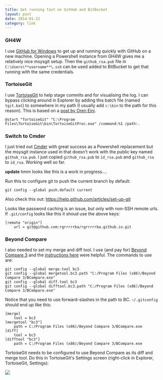 ```yaml
---
title: Get running fast on GitHub and BitBucket
layout: post
date: 2014-01-22
category: link
---
```


### GH4W

I use [GitHub for Windows](http://windows.github.com/) to get up and running quickly with GitHub on a new machine. Opening a Powershell instance from GH4W gives me a relatively nice msysgit setup. Then the `github_rsa.pub` file in `C:\Users\**username**\.ssh` can be used added to BitBucket to get that running with the same credentials.

### TortoiseGit
I use [TortoiseGit](code.google.com/p/tortoisegit) to help stage commits and for visualising the log. I can bypass clicking around in Explorer by adding this batch file (named `tgit.bat`) to somewhere in my path (I usually add `c:\bin` to the path for this reason). This is based on a [post by Oren Eini](http://ayende.com/blog/4749/executing-tortoisegit-from-the-command-line).

	@start "TortoiseGit" "C:\Program Files\TortoiseGit\bin\TortoiseGitProc.exe" /command:%1 /path:.


### Switch to Cmder

I just tried out [Cmder](http://bliker.github.io/cmder/) with great success as a Powershell replacement but the msysgit instance used in that doesn't work with the public key named `github_rsa.pub`. I just copied `github_rsa.pub` to `id_rsa.pub` and `github_rsa` to `id_rsa`. Working well so far.

**update** hmm looks like this is a work in progress....

Run this to configure git to push the current branch by default:

	git config --global push.default current

Also check this out: <https://help.github.com/articles/set-up-git>

Looks like password caching is an issue, but only with non-SSH remote urls. If `.git/config` looks like this it shoud use the above keys:

	[remote "origin"]
		url = git@github.com:rgrrrrrba/rgrrrrrba.github.io.git


### Beyond Compare

I also needed to set my merge and diff tool. I use (and pay for) [Beyond Compare 3](http://www.scootersoftware.com/moreinfo.php) and the [instructions here](http://www.scootersoftware.com/support.php?zz=kb_vcs) were helpful. The commands to use are:

	git config --global merge.tool bc3
	git config --global mergetool.bc3.path "C:/Program Files (x86)/Beyond Compare 3/BCompare.exe"                 
	git config --global diff.tool bc3
	git config --global difftool.bc3.path "C:/Program Files (x86)/Beyond Compare 3/BCompare.exe"                 

Notice that you need to use forward-slashes in the path to BC. `~/.gitconfig` should end up like this:

	[merge]
		tool = bc3
	[mergetool "bc3"]
		path = C:/Program Files (x86)/Beyond Compare 3/BCompare.exe
	[diff]
		tool = bc3
	[difftool "bc3"]
		path = C:/Program Files (x86)/Beyond Compare 3/BCompare.exe

TortoiseGit needs to be configured to use Beyond Compare as its diff and merge tool. Do this in TortoiseGit's Settings screen (right-click in Explorer, TortoiseGit, Settings):

![](http://i.imgur.com/fhkbebQ.png)


